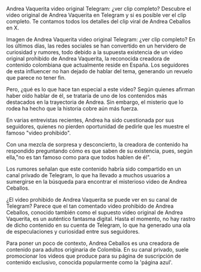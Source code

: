Andrea Vaquerita video original Telegram: ¿ver clip completo?
Descubre el video original de Andrea Vaquerita en Telegram y si es posible ver el clip completo. Te contamos todos los detalles del clip viral de Andrea Ceballos en X.

Imagen de Andrea Vaquerita video original Telegram: ¿ver clip completo?
En los últimos días, las redes sociales se han convertido en un hervidero de curiosidad y rumores, todo debido a la supuesta existencia de un video original prohibido de Andrea Vaquerita, la reconocida creadora de contenido colombiana que actualmente reside en España. Los seguidores de esta influencer no han dejado de hablar del tema, generando un revuelo que parece no tener fin.

Pero, ¿qué es lo que hace tan especial a este video? Según quienes afirman haber oído hablar de él, se trataría de uno de los contenidos más destacados en la trayectoria de Andrea. Sin embargo, el misterio que lo rodea ha hecho que la historia cobre aún más fuerza.

En varias entrevistas recientes, Andrea ha sido cuestionada por sus seguidores, quienes no pierden oportunidad de pedirle que les muestre el famoso "video prohibido".


Con una mezcla de sorpresa y desconcierto, la creadora de contenido ha respondido preguntando cómo es que saben de su existencia, pues, según ella,"no es tan famoso como para que todos hablen de él".

Los rumores señalan que este contenido habría sido compartido en un canal privado de Telegram, lo que ha llevado a muchos usuarios a sumergirse en la búsqueda para encontrar el misterioso video de Andrea Ceballos.

¿El video prohibido de Andrea Vaquerita se puede ver en su canal de Telegram?
Parece que el tan comentado video prohibido de Andrea Ceballos, conocido también como el supuesto video original de Andrea Vaquerita, es un auténtico fantasma digital. Hasta el momento, no hay rastro de dicho contenido en su cuenta de Telegram, lo que ha generado una ola de especulaciones y curiosidad entre sus seguidores.

Para poner un poco de contexto, Andrea Ceballos es una creadora de contenido para adultos originaria de Colombia. En su canal privado, suele promocionar los videos que produce para su página de suscripción de contenido exclusivo, conocida popularmente como la 'página azul'.
